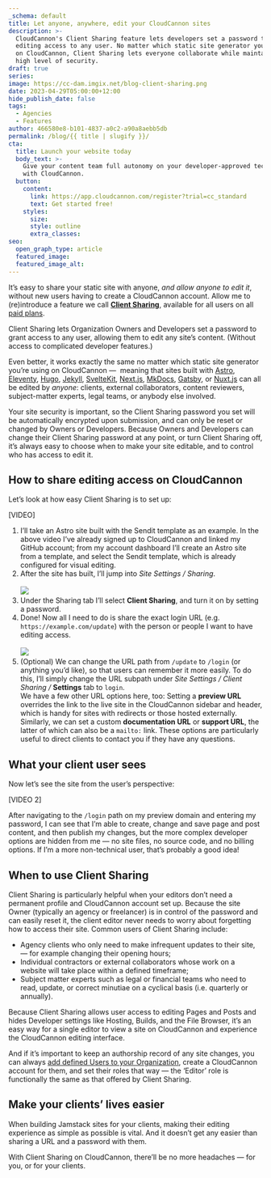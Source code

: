 ```yaml
---
_schema: default
title: Let anyone, anywhere, edit your CloudCannon sites
description: >-
  CloudCannon's Client Sharing feature lets developers set a password to grant
  editing access to any user. No matter which static site generator you’re using
  on CloudCannon, Client Sharing lets everyone collaborate while maintaining a
  high level of security.
draft: true
series:
image: https://cc-dam.imgix.net/blog-client-sharing.png
date: 2023-04-29T05:00:00+12:00
hide_publish_date: false
tags:
  - Agencies
  - Features
author: 466580e8-b101-4837-a0c2-a90a8aebb5db
permalink: /blog/{{ title | slugify }}/
cta:
  title: Launch your website today
  body_text: >-
    Give your content team full autonomy on your developer-approved tech stack
    with CloudCannon.
  button:
    content:
      link: https://app.cloudcannon.com/register?trial=cc_standard
      text: Get started free!
    styles:
      size:
      style: outline
      extra_classes:
seo:
  open_graph_type: article
  featured_image:
  featured_image_alt:
---
```

It’s easy to share your static site with anyone, *and allow anyone to edit it*, without new users having to create a CloudCannon account. Allow me to (re)introduce a feature we call **[Client Sharing](https://cloudcannon.com/documentation/articles/giving-clients-access-to-update-a-site/)**, available for all users on all [paid plans](https://cloudcannon.com/pricing/#all-plan-features).

Client Sharing lets Organization Owners and Developers set a password to grant access to any user, allowing them to edit any site’s content. (Without access to complicated developer features.)

Even better, it works exactly the same no matter which static site generator you’re using on CloudCannon —&nbsp; meaning that sites built with <a target="_blank" rel="noopener" href="https://cloudcannon.com/astro-cms/">Astro</a>, <a target="_blank" rel="noopener" href="https://cloudcannon.com/eleventy-cms/">Eleventy</a>, <a target="_blank" rel="noopener" href="https://cloudcannon.com/hugo-cms/">Hugo</a>, <a target="_blank" rel="noopener" href="https://cloudcannon.com/jekyll-cms/">Jekyll</a>, <a target="_blank" rel="noopener" href="https://cloudcannon.com/sveltekit-cms/">SvelteKit</a>, <a target="_blank" rel="noopener" href="https://cloudcannon.com/nextjs-cms/">Next.js</a>, <a target="_blank" rel="noopener" href="https://cloudcannon.com/mkdocs-cms/">MkDocs</a>, <a target="_blank" rel="noopener" href="https://cloudcannon.com/gatsby-cms/">Gatsby</a>, or <a target="_blank" rel="noopener" href="https://cloudcannon.com/nuxtjs-cms/">Nuxt.js</a> can all be edited by *anyone*\: clients, external collaborators, content reviewers, subject-matter experts, legal teams, or anybody else involved.

Your site security is important, so the Client Sharing password you set will be automatically encrypted upon submission, and can only be reset or changed by Owners or Developers. Because Owners and Developers can change their Client Sharing password at any point, or turn Client Sharing off, it’s always easy to choose when to make your site editable, and to control who has access to edit it.

## How to share editing access on CloudCannon

Let’s look at how easy Client Sharing is to set up:

\[VIDEO\]

1. I’ll take an Astro site built with the Sendit template as an example. In the above video I’ve already signed up to CloudCannon and linked my GitHub account; from my account dashboard I’ll create an Astro site from a template, and select the Sendit template, which is already configured for visual editing.
2. After the site has built, I’ll jump into *Site Settings / Sharing*.<br><br>![](https://cc-dam.imgix.net/blog-client-sharing-screen1.png)<br>
3. Under the Sharing tab I’ll select **Client Sharing**, and turn it on by setting a password.
4. Done! Now all I need to do is share the exact login URL (e.g. `https://example.com/update`) with the person or people I want to have editing access.<br><br>![](https://cc-dam.imgix.net/blog-client-sharing-screen2.png)<br>
5. (Optional) We can change the URL path from `/update` to `/login` (or anything you’d like), so that users can remember it more easily. To do this, I’ll simply change the URL subpath under *Site Settings / Client Sharing /* **Settings** tab to `login`.<br>We have a few other URL options here, too: Setting a **preview URL** overrides the link to the live site in the CloudCannon sidebar and header, which is handy for sites with redirects or those hosted externally. Similarly, we can set a custom **documentation URL** or **support URL**, the latter of which can also be a `mailto:` link. These options are particularly useful to direct clients to contact you if they have any questions.

## What your client user sees

Now let’s see the site from the user’s perspective:

\[VIDEO 2\]

After navigating to the `/login` path on my preview domain and entering my password, I can see that I’m able to create, change and save page and post content, and then publish my changes, but the more complex developer options are hidden from me — no site files, no source code, and no billing options. If I’m a more non-technical user, that’s probably a good idea!

## When to use Client Sharing

Client Sharing is particularly helpful when your editors don’t need a permanent profile and CloudCannon account set up. Because the site Owner (typically an agency or freelancer) is in control of the password and can easily reset it, the client editor never needs to worry about forgetting how to access their site. Common users of Client Sharing include:

* Agency clients who only need to make infrequent updates to their site, — for example changing their opening hours;
* Individual contractors or external collaborators whose work on a website will take place within a defined timeframe;
* Subject matter experts such as legal or financial teams who need to read, update, or correct minutiae on a cyclical basis (i.e. quarterly or annually).

Because Client Sharing allows user access to editing Pages and Posts and hides Developer settings like Hosting, Builds, and the File Browser, it’s an easy way for a single editor to view a site on CloudCannon and experience the CloudCannon editing interface.

And if it’s important to keep an authorship record of any site changes, you can always [add defined Users to your Organization](https://cloudcannon.com/documentation/articles/managing-your-team-members/), create a CloudCannon account for them, and set their roles that way — the ‘Editor’ role is functionally the same as that offered by Client Sharing.

## Make your clients’ lives easier

When building Jamstack sites for your clients, making their editing experience as simple as possible is vital. And it doesn’t get any easier than sharing a URL and a password with them.

With Client Sharing on CloudCannon, there’ll be no more headaches — for you, or for your clients.